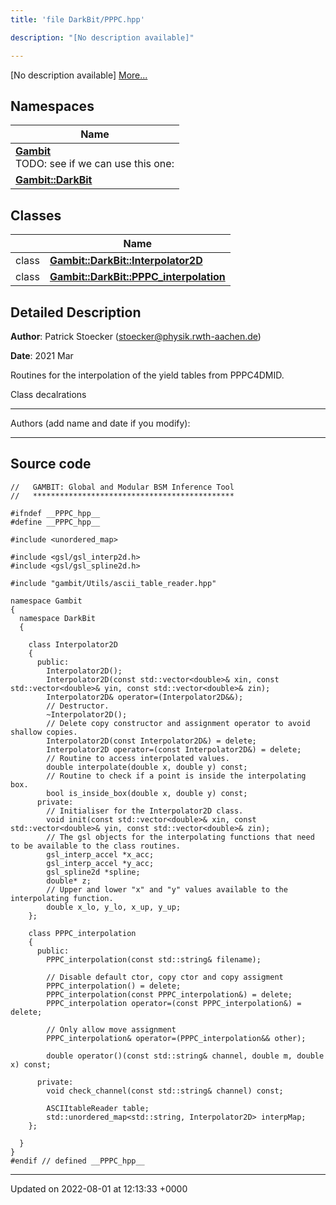 ```yaml
---
title: 'file DarkBit/PPPC.hpp'

description: "[No description available]"

---
```







[No description available] [More...](#detailed-description)

## Namespaces

| Name           |
| -------------- |
| **[Gambit](/documentation/code/namespaces/namespacegambit/)** <br>TODO: see if we can use this one:  |
| **[Gambit::DarkBit](/documentation/code/namespaces/namespacegambit_1_1darkbit/)**  |

## Classes

|                | Name           |
| -------------- | -------------- |
| class | **[Gambit::DarkBit::Interpolator2D](/documentation/code/classes/classgambit_1_1darkbit_1_1interpolator2d/)**  |
| class | **[Gambit::DarkBit::PPPC_interpolation](/documentation/code/classes/classgambit_1_1darkbit_1_1pppc__interpolation/)**  |

## Detailed Description


**Author**: Patrick Stoecker ([stoecker@physik.rwth-aachen.de](mailto:stoecker@physik.rwth-aachen.de)) 

**Date**: 2021 Mar

Routines for the interpolation of the yield tables from PPPC4DMID.

Class decalrations



------------------

Authors (add name and date if you modify):



------------------




## Source code

```
//   GAMBIT: Global and Modular BSM Inference Tool
//   *********************************************

#ifndef __PPPC_hpp__
#define __PPPC_hpp__

#include <unordered_map>

#include <gsl/gsl_interp2d.h>
#include <gsl/gsl_spline2d.h>

#include "gambit/Utils/ascii_table_reader.hpp"

namespace Gambit
{
  namespace DarkBit
  {

    class Interpolator2D
    {
      public:
        Interpolator2D();
        Interpolator2D(const std::vector<double>& xin, const std::vector<double>& yin, const std::vector<double>& zin);
        Interpolator2D& operator=(Interpolator2D&&);
        // Destructor.
        ~Interpolator2D();
        // Delete copy constructor and assignment operator to avoid shallow copies.
        Interpolator2D(const Interpolator2D&) = delete;
        Interpolator2D operator=(const Interpolator2D&) = delete;
        // Routine to access interpolated values.
        double interpolate(double x, double y) const;
        // Routine to check if a point is inside the interpolating box.
        bool is_inside_box(double x, double y) const;
      private:
        // Initialiser for the Interpolator2D class.
        void init(const std::vector<double>& xin, const std::vector<double>& yin, const std::vector<double>& zin);
        // The gsl objects for the interpolating functions that need to be available to the class routines.
        gsl_interp_accel *x_acc;
        gsl_interp_accel *y_acc;
        gsl_spline2d *spline;
        double* z;
        // Upper and lower "x" and "y" values available to the interpolating function.
        double x_lo, y_lo, x_up, y_up;
    };

    class PPPC_interpolation
    {
      public:
        PPPC_interpolation(const std::string& filename);

        // Disable default ctor, copy ctor and copy assigment
        PPPC_interpolation() = delete;
        PPPC_interpolation(const PPPC_interpolation&) = delete;
        PPPC_interpolation operator=(const PPPC_interpolation&) = delete;

        // Only allow move assignment
        PPPC_interpolation& operator=(PPPC_interpolation&& other);

        double operator()(const std::string& channel, double m, double x) const;

      private:
        void check_channel(const std::string& channel) const;

        ASCIItableReader table;
        std::unordered_map<std::string, Interpolator2D> interpMap;
    };

  }
}
#endif // defined __PPPC_hpp__
```


-------------------------------

Updated on 2022-08-01 at 12:13:33 +0000
